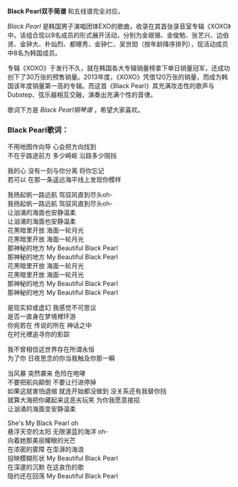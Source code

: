 

**Black Pearl双手简谱** 和五线谱完全对应。

_Black Pearl_
是韩国男子演唱团体EXO的歌曲，收录在其首张录音室专辑《XOXO》中。该组合现以9名成员的形式展开活动，分别为金珉锡、金俊勉、张艺兴、边伯贤、金钟大、朴灿烈、都暻秀、金钟仁、吴世勋（按年龄降序排列），现活动成员中8名为韩国成员。

专辑《XOXO》于发行不久，就在韩国各大专辑销量榜拿下单日销量冠军，还成功创下了30万张的预售销量。2013年度，《XOXO》凭借120万张的销量，而成为韩国该年度销量第一高的专辑。而这首《Black
Pearl》其充满攻击性的歌声与Dubstep、弦乐器相互交融，演奏出充满个性的音律。

歌词下方是 _Black Pearl钢琴谱_ ，希望大家喜欢。

### Black Pearl歌词：

不用地图作向导 心会把方向找到  
不在乎路途前方 多少崎岖 沿路多少阻挡

我的心 没有一刻与你分离 将你忘记  
若可以 在那一条遥远海平线上发现你模样

我扬起帆一路远航 驾驭风直到尽头oh-  
我扬起帆一路远航 驾驭风直到尽头oh-  
让汹涌的海面也安静温柔  
让汹涌的海面也安静温柔  
花黑暗里开放 海面一轮月光  
花黑暗里开放 海面一轮月光  
那神秘的地方 My Beautiful Black Pearl  
那神秘的地方 My Beautiful Black Pearl  
花黑暗里开放 海面一轮月光  
花黑暗里开放 海面一轮月光  
那神秘的地方 My Beautiful Black Pearl  
那神秘的地方 My Beautiful Black Pearl

是现实抑或虚幻 我感觉不可思议  
是否一直身在梦境裡环游  
你宛若在 传说的所在 神话之中  
在时光裡追寻你的影踪

我不曾相信这世界存在所谓永恒  
为了你 日夜思念的你当我触及你那一瞬

当风暴 突然袭来 危险在咆哮  
不要把航向颠倒 不要让行进停掉  
如果这就害怕退缩 就连开始都没做到 没关系还有我替你挡  
就算大海把你藏起来这恶劣玩笑 为你我愿意接招  
让汹涌的海面变安静温柔

She's My Black Pearl oh  
悬浮天空的太阳 无限湛蓝的海洋 oh-  
向着她那美丽耀眼的光芒  
在浓密的雾障 在澎湃的海浪  
投映模糊形状 My Beautiful Black Pearl  
在深邃的沉默 在这哀伤的歌  
隐约还在回荡 My Beautiful Black Pearl

